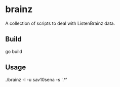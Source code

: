 # brainz
A collection of scripts to deal with ListenBrainz data.

## Build

go build

## Usage

./brainz -l -u sav10sena -s '.*'
